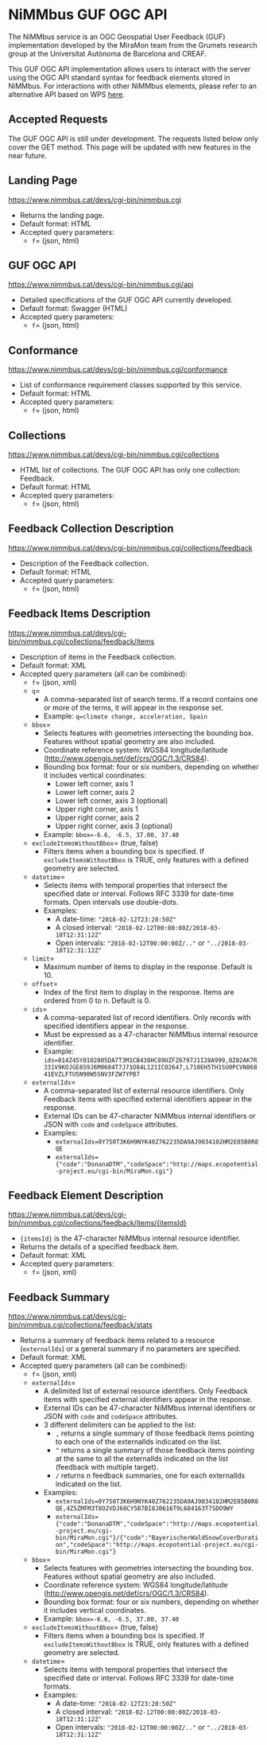 # NiMMbus GUF OGC API

The NiMMbus service is an OGC Geospatial User Feedback (GUF) implementation developed by the MiraMon team from the Grumets research group at the Universitat Autònoma de Barcelona and CREAF.

This GUF OGC API implementation allows users to interact with the server using the OGC API standard syntax for feedback elements stored in NiMMbus. For interactions with other NiMMbus elements, please refer to an alternative API based on WPS [here](API).

## Accepted Requests

The GUF OGC API is still under development. The requests listed below only cover the GET method. This page will be updated with new features in the near future.

## Landing Page
https://www.nimmbus.cat/devs/cgi-bin/nimmbus.cgi
* Returns the landing page.
* Default format: HTML
* Accepted query parameters:
  * `f`= (json, html)

## GUF OGC API
https://www.nimmbus.cat/devs/cgi-bin/nimmbus.cgi/api
* Detailed specifications of the GUF OGC API currently developed.
* Default format: Swagger (HTML)
* Accepted query parameters:
  * `f`= (json, html)

## Conformance
https://www.nimmbus.cat/devs/cgi-bin/nimmbus.cgi/conformance
* List of conformance requirement classes supported by this service.
* Default format: HTML
* Accepted query parameters:
  * `f`= (json, html)

## Collections
https://www.nimmbus.cat/devs/cgi-bin/nimmbus.cgi/collections
* HTML list of collections. The GUF OGC API has only one collection: Feedback.
* Default format: HTML
* Accepted query parameters:
  * `f`= (json, html)

## Feedback Collection Description
https://www.nimmbus.cat/devs/cgi-bin/nimmbus.cgi/collections/feedback
* Description of the Feedback collection.
* Default format: HTML
* Accepted query parameters:
  * `f`= (json, html)

## Feedback Items Description
https://www.nimmbus.cat/devs/cgi-bin/nimmbus.cgi/collections/feedback/items
* Description of items in the Feedback collection.
* Default format: XML
* Accepted query parameters (all can be combined):
  * `f`= (json, xml)
  * `q`= 
    * A comma-separated list of search terms. If a record contains one or more of the terms, it will appear in the response set.
    * Example: `q=climate change, acceleration, Spain`
  * `bbox`= 
    * Selects features with geometries intersecting the bounding box. Features without spatial geometry are also included.
    * Coordinate reference system: WGS84 longitude/latitude (http://www.opengis.net/def/crs/OGC/1.3/CRS84).
    * Bounding box format: four or six numbers, depending on whether it includes vertical coordinates:
        * Lower left corner, axis 1
        * Lower left corner, axis 2
        * Lower left corner, axis 3 (optional)
        * Upper right corner, axis 1
        * Upper right corner, axis 2
        * Upper right corner, axis 3 (optional)
    * Example: `bbox=-6.6, -6.5, 37.00, 37.40`
  * `excludeItemsWithoutBbox`= (true, false)
    * Filters items when a bounding box is specified. If `excludeItemsWithoutBbox` is TRUE, only features with a defined geometry are selected.
  * `datetime`=
    * Selects items with temporal properties that intersect the specified date or interval. Follows RFC 3339 for date-time formats. Open intervals use double-dots.
    * Examples:
      * A date-time: `"2018-02-12T23:20:50Z"`
      * A closed interval: `"2018-02-12T00:00:00Z/2018-03-18T12:31:12Z"`
      * Open intervals: `"2018-02-12T00:00:00Z/.."` or `"../2018-03-18T12:31:12Z"`
  * `limit`=
    * Maximum number of items to display in the response. Default is 10.
  * `offset`=
    * Index of the first item to display in the response. Items are ordered from 0 to n. Default is 0.
  * `ids`=
    * A comma-separated list of record identifiers. Only records with specified identifiers appear in the response.
    * Must be expressed as a 47-character NiMMbus internal resource identifier.
    * Example: `ids=014Z45Y0102805DA7T3M1CB438HC89UZFZ6797J1I28A999,0Z02AK7R331V9KOJGE8S9J6M0604T7J71O84L121ICO2647,L710EH5TH1SU0PCVN86841EVZLFTU5N90W5SNV3FZW7YPB7`
  * `externalIds`=
    * A comma-separated list of external resource identifiers. Only Feedback items with specified external identifiers appear in the response.
    * External IDs can be 47-character NiMMbus internal identifiers or JSON with `code` and `codeSpace` attributes.
    * Examples:
      * `externalIds=0Y750T3K6H9NYK40Z762235DA9AJ9034102HM2E85B0R8QE`
      * `externalIds={"code":"DonanaDTM","codeSpace":"http://maps.ecopotential-project.eu/cgi-bin/MiraMon.cgi"}`

## Feedback Element Description
https://www.nimmbus.cat/devs/cgi-bin/nimmbus.cgi/collections/feedback/items/{itemsId}
* `{itemsId}` is the 47-character NiMMbus internal resource identifier.
* Returns the details of a specified feedback item.
* Default format: XML
* Accepted query parameters:
  * `f`= (json, xml)

## Feedback Summary
https://www.nimmbus.cat/devs/cgi-bin/nimmbus.cgi/collections/feedback/stats
* Returns a summary of feedback items related to a resource (`externalIds`) or a general summary if no parameters are specified.
* Default format: XML
* Accepted query parameters (all can be combined):
  * `f`= (json, xml)
  * `externalIds`=
    * A delimited list of external resource identifiers. Only Feedback items with specified external identifiers appear in the response.
    * External IDs can be 47-character NiMMbus internal identifiers or JSON with `code` and `codeSpace` attributes.
    * 3 different delimiters can be applied to the list:
      * `,` returns a single summary of those feedback items pointing to each one of the externalIds indicated on the list.
      * `^` returns a single summary of those feedback items pointing at the same to all the externalIds indicated on the list (feedback with multiple target).
      * `/` returns n feedback summaries, one for each externalIds indicated on the list.
    * Examples:
      * `externalIds=0Y750T3K6H9NYK40Z762235DA9AJ9034102HM2E85B0R8QE,4Z5ZMFM3T8O2VDJ60CY5B7BI8J0616T9L684163T7SDO9WY`
      * `externalIds={"code":"DonanaDTM","codeSpace":"http://maps.ecopotential-project.eu/cgi-bin/MiraMon.cgi"}/{"code":"BayerischerWaldSnowCoverDuration","codeSpace":"http://maps.ecopotential-project.eu/cgi-bin/MiraMon.cgi"}`
  * `bbox`= 
    * Selects features with geometries intersecting the bounding box. Features without spatial geometry are also included.
    * Coordinate reference system: WGS84 longitude/latitude (http://www.opengis.net/def/crs/OGC/1.3/CRS84).
    * Bounding box format: four or six numbers, depending on whether it includes vertical coordinates.
    * Example: `bbox=-6.6, -6.5, 37.00, 37.40`
  * `excludeItemsWithoutBbox`= (true, false)
    * Filters items when a bounding box is specified. If `excludeItemsWithoutBbox` is TRUE, only features with a defined geometry are selected.
  * `datetime`=
    * Selects items with temporal properties that intersect the specified date or interval. Follows RFC 3339 for date-time formats.
    * Examples:
      * A date-time: `"2018-02-12T23:20:50Z"`
      * A closed interval: `"2018-02-12T00:00:00Z/2018-03-18T12:31:12Z"`
      * Open intervals: `"2018-02-12T00:00:00Z/.."` or `"../2018-03-18T12:31:12Z"`







